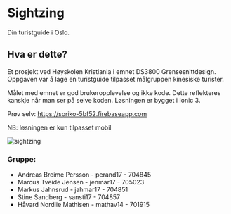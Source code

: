 # Sightzing

Din turistguide i Oslo.

## Hva er dette?

Et prosjekt ved Høyskolen Kristiania i emnet DS3800 Grensesnittdesign. Oppgaven var å lage en turistguide tilpasset målgruppen kinesiske turister.

Målet med emnet er god brukeropplevelse og ikke kode. Dette reflekteres kanskje når man ser på selve koden. Løsningen er bygget i Ionic 3.

Prøv selv: https://soriko-5bf52.firebaseapp.com 

NB: løsningen er kun tilpasset mobil

![sightzing](https://user-images.githubusercontent.com/4276097/48703326-9ab60300-ebf3-11e8-8a6d-7d9aaf0c9f1a.jpg)

### Gruppe:
- Andreas Breime Persson - perand17 - 704845
- Marcus Tveide Jensen - jenmar17 - 705023
- Markus Jahnsrud - jahmar17 - 704851
- Stine Sandberg - sansti17 - 704857
- Håvard Nordlie Mathisen - mathav14 - 701915
